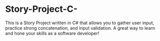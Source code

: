 # Story-Project-C-
This is a Story Project written in C# that allows you to gather user input, practice strong concatenation, and input validation. A great way to learn and hone your skills as a software developer! 
